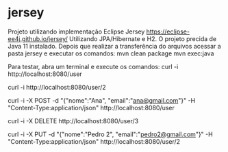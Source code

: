 # jersey
Projeto utilizando implementação Eclipse Jersey https://eclipse-ee4j.github.io/jersey/
Utilizando JPA/Hibernate e H2.
O projeto precida de Java 11 instalado.
Depois que realizar a transferência do arquivos acessar a pasta jersey e executar os comandos:
mvn clean package
mvn exec:java

Para testar, abra um terminal e execute os comandos:
curl -i http://localhost:8080/user

curl -i http://localhost:8080/user/2

curl -i -X POST -d "{\"nome\":\"Ana\", \"email\":\"ana@gmail.com\"}" -H "Content-Type:application/json"  http://localhost:8080/user

curl -i -X DELETE http://localhost:8080/user/3 

curl -i -X PUT -d "{\"nome\":\"Pedro 2\", \"email\":\"pedro2@gmail.com\"}" -H "Content-Type:application/json" http://localhost:8080/user/2



